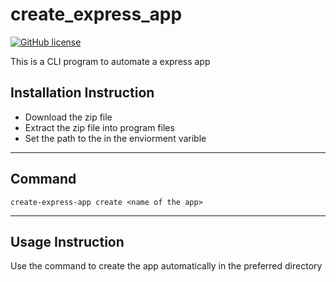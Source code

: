 # create_express_app
[![GitHub license](https://img.shields.io/github/license/Souvikns/create_express_app?style=plastic)](https://github.com/Souvikns/create_express_app/blob/master/LICENSE)
 
This is a CLI program to automate a express app 


## Installation Instruction 

+ Download the zip file 
+ Extract the zip file into program files 
+ Set the path to the in the enviorment varible
---

## Command

```create-express-app create <name of the app>```

---

## Usage Instruction 

Use the command to create the app automatically in the preferred directory 
